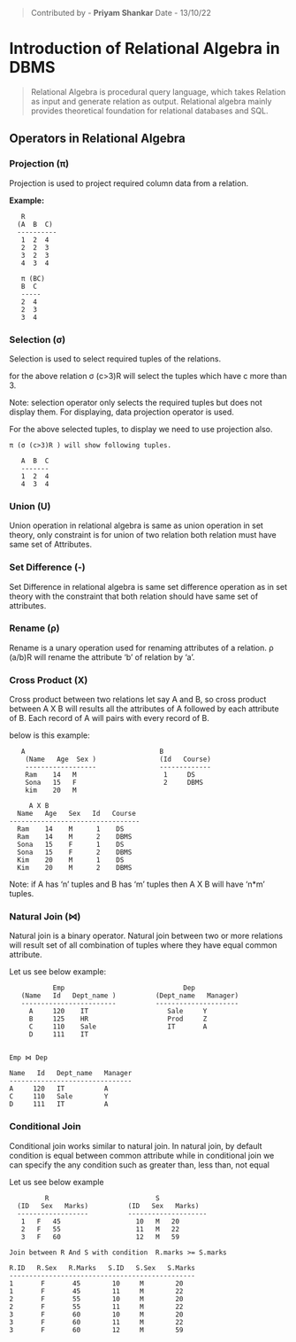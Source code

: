 >Contributed by - **Priyam Shankar**
>Date - 13/10/22

# Introduction of Relational Algebra in DBMS
> Relational Algebra is procedural query language, which takes Relation as input and generate relation as output. Relational algebra mainly provides theoretical foundation for relational databases and SQL.

## Operators in Relational Algebra
### Projection (π)
Projection is used to project required column data from a relation.

**Example:**

	   R 
	  (A  B  C)    
	  ----------
	   1  2  4
	   2  2  3
	   3  2  3
	   4  3  4
	
	   π (BC) 
	   B  C
	   -----
	   2  4
	   2  3
	   3  4

### Selection (σ)
Selection is used to select required tuples of the relations.

for the above relation
σ (c>3)R
will select the tuples which have c more than 3.

Note: selection operator only selects the required tuples but does not display them. For displaying, data projection operator is used.

For the above selected tuples, to display we need to use projection also.

 	
	π (σ (c>3)R ) will show following tuples.

	   A  B  C
	   -------
	   1  2  4
	   4  3  4

### Union (U)
Union operation in relational algebra is same as union operation in set theory, only constraint is for union of two relation both relation must have same set of Attributes.

### Set Difference (-)
Set Difference in relational algebra is same set difference operation as in set theory with the constraint that both relation should have same set of attributes.

 

### Rename (ρ)
Rename is a unary operation used for renaming attributes of a relation.
ρ (a/b)R will rename the attribute ‘b’ of relation by ‘a’.

 

### Cross Product (X)

Cross product between two relations let say A and B, so cross product between A X B will results all the attributes of A followed by each attribute of B. Each record of A will pairs with every record of B.
	
below is this example:

	   A                                  B
	    (Name   Age  Sex )                (Id   Course)  
	    ------------------                -------------
	    Ram    14   M                      1     DS
	    Sona   15   F                      2     DBMS
	    kim    20   M

	     A X B
	  Name   Age   Sex   Id   Course
	---------------------------------
	  Ram    14    M      1    DS
	  Ram    14    M      2    DBMS
	  Sona   15    F      1    DS
	  Sona   15    F      2    DBMS
	  Kim    20    M      1    DS
  	  Kim    20    M      2    DBMS


Note: if A has ‘n’ tuples and B has ‘m’ tuples then A X B will have ‘n*m’ tuples.

 

### Natural Join (⋈)
Natural join is a binary operator. Natural join between two or more relations will result set of all combination of tuples where they have equal common attribute.

Let us see below example:

 
	           Emp                              Dep
	   (Name   Id   Dept_name )          (Dept_name   Manager)
	   ------------------------          ---------------------    
	     A     120    IT                    Sale     Y
	     B     125    HR                    Prod     Z
	     C     110    Sale                  IT       A
	     D     111    IT                      
	
	
	Emp ⋈ Dep
	
	Name   Id   Dept_name   Manager
	-------------------------------
	A     120   IT          A 
	C     110   Sale        Y
	D     111   IT          A


### Conditional Join

Conditional join works similar to natural join. In natural join, by default condition is equal between common attribute while in conditional join we can specify the any condition such as greater than, less than, not equal

Let us see below example

	         R                           S
	  (ID   Sex   Marks)          (ID   Sex   Marks)
	  ------------------          -------------------- 
	   1   F   45                   10   M   20
	   2   F   55                   11   M   22
	   3   F   60                   12   M   59
	 
	Join between R And S with condition  R.marks >= S.marks
	
	R.ID   R.Sex   R.Marks   S.ID   S.Sex   S.Marks
	-----------------------------------------------
	1       F       45        10     M        20
	1       F       45        11     M        22
	2       F       55        10     M        20
	2       F       55        11     M        22
	3       F       60        10     M        20
	3       F       60        11     M        22
	3       F       60        12     M        59